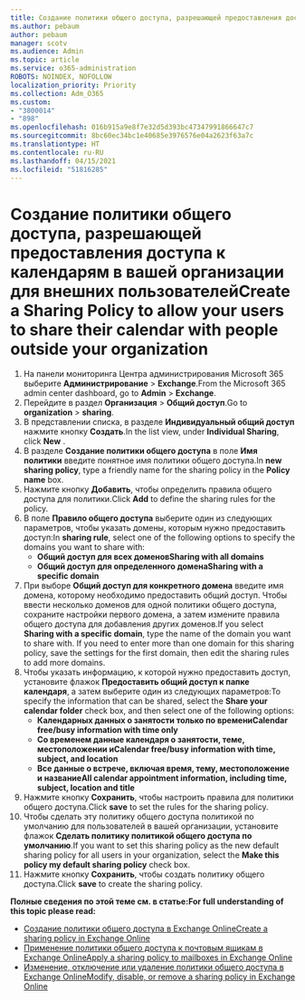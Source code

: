 ```yaml
---
title: Создание политики общего доступа, разрешающей предоставления доступа к календарям в вашей организации для внешних пользователей
ms.author: pebaum
author: pebaum
manager: scotv
ms.audience: Admin
ms.topic: article
ms.service: o365-administration
ROBOTS: NOINDEX, NOFOLLOW
localization_priority: Priority
ms.collection: Adm_O365
ms.custom:
- "3800014"
- "898"
ms.openlocfilehash: 016b915a9e8f7e32d5d393bc47347991866647c7
ms.sourcegitcommit: 8bc60ec34bc1e40685e3976576e04a2623f63a7c
ms.translationtype: HT
ms.contentlocale: ru-RU
ms.lasthandoff: 04/15/2021
ms.locfileid: "51816285"
---
```

# <a name="create-a-sharing-policy-to-allow-your-users-to-share-their-calendar-with-people-outside-your-organization"></a><span data-ttu-id="efad7-102">Создание политики общего доступа, разрешающей предоставления доступа к календарям в вашей организации для внешних пользователей</span><span class="sxs-lookup"><span data-stu-id="efad7-102">Create a Sharing Policy to allow your users to share their calendar with people outside your organization</span></span>

1. <span data-ttu-id="efad7-103">На панели мониторинга Центра администрирования Microsoft 365 выберите **Администрирование** > **Exchange**.</span><span class="sxs-lookup"><span data-stu-id="efad7-103">From the Microsoft 365 admin center dashboard, go to **Admin** > **Exchange**.</span></span>
2. <span data-ttu-id="efad7-104">Перейдите в раздел **Организация** > **Общий доступ**.</span><span class="sxs-lookup"><span data-stu-id="efad7-104">Go to **organization** > **sharing**.</span></span>
3. <span data-ttu-id="efad7-105">В представлении списка, в разделе **Индивидуальный общий доступ** нажмите кнопку **Создать**.</span><span class="sxs-lookup"><span data-stu-id="efad7-105">In the list view, under **Individual Sharing**, click **New** .</span></span>
4. <span data-ttu-id="efad7-106">В разделе **Создание политики общего доступа** в поле **Имя политики** введите понятное имя политики общего доступа.</span><span class="sxs-lookup"><span data-stu-id="efad7-106">In **new sharing policy**, type a friendly name for the sharing policy in the **Policy name** box.</span></span>
5. <span data-ttu-id="efad7-107">Нажмите кнопку **Добавить**, чтобы определить правила общего доступа для политики.</span><span class="sxs-lookup"><span data-stu-id="efad7-107">Click **Add**  to define the sharing rules for the policy.</span></span>
6. <span data-ttu-id="efad7-108">В поле **Правило общего доступа** выберите один из следующих параметров, чтобы указать домены, которым нужно предоставить доступ:</span><span class="sxs-lookup"><span data-stu-id="efad7-108">In **sharing rule**, select one of the following options to specify the domains you want to share with:</span></span>
    - <span data-ttu-id="efad7-109">**Общий доступ для всех доменов**</span><span class="sxs-lookup"><span data-stu-id="efad7-109">**Sharing with all domains**</span></span>
    - <span data-ttu-id="efad7-110">**Общий доступ для определенного домена**</span><span class="sxs-lookup"><span data-stu-id="efad7-110">**Sharing with a specific domain**</span></span>
8. <span data-ttu-id="efad7-p101">При выборе **Общий доступ для конкретного домена** введите имя домена, которому необходимо предоставить общий доступ. Чтобы ввести несколько доменов для одной политики общего доступа, сохраните настройки первого домена, а затем измените правила общего доступа для добавления других доменов.</span><span class="sxs-lookup"><span data-stu-id="efad7-p101">If you select **Sharing with a specific domain**, type the name of the domain you want to share with. If you need to enter more than one domain for this sharing policy, save the settings for the first domain, then edit the sharing rules to add more domains.</span></span>
9. <span data-ttu-id="efad7-113">Чтобы указать информацию, к которой нужно предоставить доступ, установите флажок **Предоставить общий доступ к папке календаря**, а затем выберите один из следующих параметров:</span><span class="sxs-lookup"><span data-stu-id="efad7-113">To specify the information that can be shared, select the **Share your calendar folder** check box, and then select one of the following options:</span></span>
    - <span data-ttu-id="efad7-114">**Календарных данных о занятости только по времени**</span><span class="sxs-lookup"><span data-stu-id="efad7-114">**Calendar free/busy information with time only**</span></span>
    - <span data-ttu-id="efad7-115">**Со временем данные календаря о занятости, теме, местоположении и**</span><span class="sxs-lookup"><span data-stu-id="efad7-115">**Calendar free/busy information with time, subject, and location**</span></span>
    - <span data-ttu-id="efad7-116">**Все данные о встрече, включая время, тему, местоположение и название**</span><span class="sxs-lookup"><span data-stu-id="efad7-116">**All calendar appointment information, including time, subject, location and title**</span></span>
11. <span data-ttu-id="efad7-117">Нажмите кнопку **Сохранить**, чтобы настроить правила для политики общего доступа.</span><span class="sxs-lookup"><span data-stu-id="efad7-117">Click **save** to set the rules for the sharing policy.</span></span>
12. <span data-ttu-id="efad7-118">Чтобы сделать эту политику общего доступа политикой по умолчанию для пользователей в вашей организации, установите флажок **Сделать политику политикой общего доступа по умолчанию**.</span><span class="sxs-lookup"><span data-stu-id="efad7-118">If you want to set this sharing policy as the new default sharing policy for all users in your organization, select the **Make this policy my default sharing policy** check box.</span></span>
13. <span data-ttu-id="efad7-119">Нажмите кнопку **Сохранить**, чтобы создать политику общего доступа.</span><span class="sxs-lookup"><span data-stu-id="efad7-119">Click **save** to create the sharing policy.</span></span>  

<span data-ttu-id="efad7-120">**Полные сведения по этой теме см. в статье:**</span><span class="sxs-lookup"><span data-stu-id="efad7-120">**For full understanding of this topic please read:**</span></span>

- [<span data-ttu-id="efad7-121">Создание политики общего доступа в Exchange Online</span><span class="sxs-lookup"><span data-stu-id="efad7-121">Create a sharing policy in Exchange Online</span></span>](https://docs.microsoft.com/exchange/sharing/sharing-policies/create-a-sharing-policy)
- [<span data-ttu-id="efad7-122">Применение политики общего доступа к почтовым ящикам в Exchange Online</span><span class="sxs-lookup"><span data-stu-id="efad7-122">Apply a sharing policy to mailboxes in Exchange Online</span></span>](https://docs.microsoft.com/exchange/sharing/sharing-policies/apply-a-sharing-policy)
- [<span data-ttu-id="efad7-123">Изменение, отключение или удаление политики общего доступа в Exchange Online</span><span class="sxs-lookup"><span data-stu-id="efad7-123">Modify, disable, or remove a sharing policy in Exchange Online</span></span>](https://docs.microsoft.com/exchange/sharing/sharing-policies/modify-a-sharing-policy)